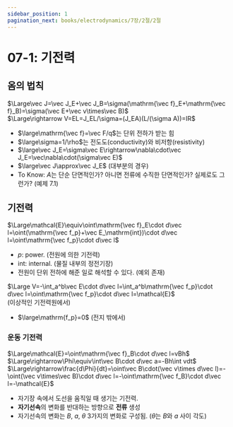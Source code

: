 ```yaml
---
sidebar_position: 1
pagination_next: books/electrodynamics/7장/2절/2절
---
```

# 07-1: 기전력
## 옴의 법칙
$\Large\vec J=\vec J_E+\vec J_B=\sigma(\mathrm{\vec f}_E+\mathrm{\vec f}_B)=\sigma(\vec E+\vec v\times\vec B)$  
$\Large\rightarrow V=EL=J_EL/\sigma=(J_EA)(L/(\sigma A))=IR$
* $\large\mathrm{\vec f}=\vec F/q$는 단위 전하가 받는 힘
* $\large\sigma=1/\rho$는 전도도(conductivity)와 비저항(resistivity)
* $\large\vec J_E=\sigma\vec E\rightarrow\nabla\cdot\vec J_E=\vec\nabla\cdot(\sigma\vec E)$
* $\large\vec J\approx\vec J_E$ (대부분의 경우)
* To Know: $A$는 단순 단면적인가? 아니면 전류에 수직한 단면적인가? 실제로도 그런가? (예제 7.1)
## 기전력
$\Large\mathcal{E}\equiv\oint\mathrm{\vec f}_E\cdot d\vec l=\oint(\mathrm{\vec f_p}+\vec E_\mathrm{int})\cdot d\vec l=\oint\mathrm{\vec f_p}\cdot d\vec l$
* $p$: power. (전원에 의한 기전력)
* $\text{int}$: internal. (물질 내부의 정전기장)
* 전원이 단위 전하에 해준 일로 해석할 수 있다. (예외 존재)

$\Large V=-\int_a^b\vec E\cdot d\vec l=\int_a^b\mathrm{\vec f_p}\cdot d\vec l=\oint\mathrm{\vec f_p}\cdot d\vec l=\mathcal{E}$  
(이상적인 기전력원에서)

* $\large\mathrm{f_p}=0$ (전지 밖에서)
### 운동 기전력
$\Large\mathcal{E}=\oint\mathrm{\vec f}_B\cdot d\vec l=vBh$  
$\Large\rightarrow\Phi\equiv\int\vec B\cdot d\vec a=-Bh\int vdt$  
$\Large\rightarrow\frac{d\Phi}{dt}=\oint\vec B\cdot(\vec v\times d\vec l)=-\oint(\vec v\times\vec B)\cdot d\vec l=-\oint\mathrm{\vec f_B}\cdot d\vec l=-\mathcal{E}$
* 자기장 속에서 도선을 움직일 때 생기는 기전력.
* **자기선속**의 변화를 반대하는 방향으로 **전류** 생성
* 자기선속의 변화는 $B$, $a$, $\theta$ 3가지의 변화로 구성됨. ($\theta$는 $B$와 $a$ 사이 각도)
